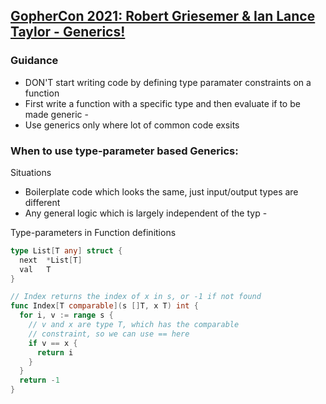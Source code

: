 ## [GopherCon 2021: Robert Griesemer & Ian Lance Taylor - Generics!](https://www.youtube.com/watch?v=Pa_e9EeCdy8)

### Guidance

- DON'T start writing code by defining type paramater constraints on a function 
- First write a function with a specific type and then evaluate if to be made generic - 
- Use generics only where lot of common code exsits



### When to use type-parameter based Generics:

 Situations 	

- Boilerplate code which looks the same, just input/output types are different 	
- Any general logic which is largely independent of the typ - 

Type-parameters in Function definitions



```go
type List[T any] struct {
  next 	*List[T]
  val 	T
}

// Index returns the index of x in s, or -1 if not found
func Index[T comparable](s []T, x T) int {
  for i, v := range s {
    // v and x are type T, which has the comparable
    // constraint, so we can use == here
    if v == x {
      return i
    }
  }
  return -1
}
```

